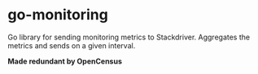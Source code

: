# go-monitoring
Go library for sending monitoring metrics to Stackdriver. Aggregates the metrics and sends on a given interval.

**Made redundant by OpenCensus**
